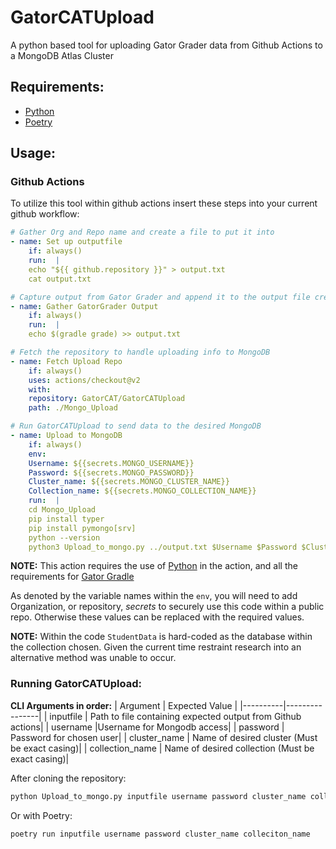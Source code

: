 # GatorCATUpload
A python based tool for uploading Gator Grader data from Github Actions to a MongoDB Atlas Cluster

## Requirements:
* [Python](https://www.python.org/)
* [Poetry](https://python-poetry.org/docs/#installing-with-pipx)

## Usage:

### Github Actions
To utilize this tool within github actions insert these steps into your current github workflow:

```yml
# Gather Org and Repo name and create a file to put it into
- name: Set up outputfile
    if: always()
    run:  | 
    echo "${{ github.repository }}" > output.txt
    cat output.txt

# Capture output from Gator Grader and append it to the output file created prior
- name: Gather GatorGrader Output
    if: always()
    run:  |
    echo $(gradle grade) >> output.txt

# Fetch the repository to handle uploading info to MongoDB
- name: Fetch Upload Repo
    if: always()
    uses: actions/checkout@v2
    with: 
    repository: GatorCAT/GatorCATUpload
    path: ./Mongo_Upload

# Run GatorCATUpload to send data to the desired MongoDB
- name: Upload to MongoDB
    if: always()
    env:
    Username: ${{secrets.MONGO_USERNAME}}
    Password: ${{secrets.MONGO_PASSWORD}}
    Cluster_name: ${{secrets.MONGO_CLUSTER_NAME}}
    Collection_name: ${{secrets.MONGO_COLLECTION_NAME}}
    run:  |
    cd Mongo_Upload
    pip install typer
    pip install pymongo[srv]
    python --version
    python3 Upload_to_mongo.py ../output.txt $Username $Password $Cluster_name $Collection_name
```
**NOTE:** This action requires the use of [Python](https://www.python.org/) in the action, and all the requirements for [Gator Gradle](https://github.com/GatorEducator/gatorgradle)

As denoted by the variable names within the `env`, you will need to add Organization, or repository, *secrets* to securely use this code within a public repo.  Otherwise these values can be replaced with the required values.

**NOTE:** Within the code `StudentData` is hard-coded as the database within the collection chosen.  Given the current time restraint research into an alternative method was unable to occur.

### Running GatorCATUpload:
**CLI Arguments in order:**
| Argument | Expected Value |
|----------|----------------|
| inputfile | Path to file containing expected output from Github actions|
| username |Username for Mongodb access|
| password | Password for chosen user|
| cluster_name | Name of desired cluster (Must be exact casing)|
| collection_name | Name of desired collection (Must be exact casing)|

After cloning the repository:
```bash
python Upload_to_mongo.py inputfile username password cluster_name collection_name
```

Or with Poetry:
```bash
poetry run inputfile username password cluster_name colleciton_name
```